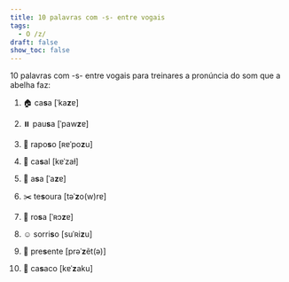 ```yaml
---
title: 10 palavras com -s- entre vogais
tags:
  - O /z/
draft: false
show_toc: false
---
```

10 palavras com -s- entre vogais para treinares a pronúncia do som que a abelha faz:

1. <e-moji> 🏠 </e-moji> ca**s**a [ˈka**z**ɐ]

2. <e-moji> ⏸️ </e-moji> pau**s**a [ˈpaw**z**ɐ]

3. <e-moji> 🦊 </e-moji> rapo**s**o [ʀɐˈpo**z**u]

4. <e-moji> 💑 </e-moji> ca**s**al [kɐˈzaɫ]

5. <e-moji> 🪽 </e-moji> a**s**a [ˈa**z**ɐ]

6. <e-moji> ✂️ </e-moji> te**s**oura [təˈ**z**o(w)rɐ]

7. <e-moji> 🌹 </e-moji> ro**s**a [ˈʀɔ**z**ɐ]

8. <e-moji> ☺️ </e-moji> sorri**s**o [suˈʀi**z**u]

9. <e-moji> 🎁 </e-moji> pre**s**ente [prəˈ**z**ẽt(ə)]

10. <e-moji> 🧥 </e-moji> ca**s**aco [kɐˈ**z**aku]
